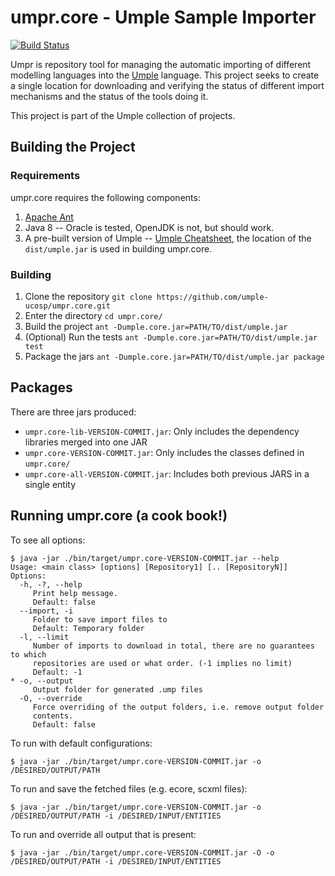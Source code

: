 # umpr.core - Umple Sample Importer 

[![Build Status](https://travis-ci.org/umple/umpr.core.svg?branch=master)](https://travis-ci.org/umple/umpr.core)

Umpr is repository tool for managing the automatic importing of different modelling languages into the 
[Umple](http://umple.org) language. This project seeks to create a single location for downloading and verifying the 
status of different import mechanisms and the status of the tools doing it. 

This project is part of the Umple collection of projects. 

## Building the Project

### Requirements

umpr.core requires the following components: 

1. [Apache Ant](http://ant.apache.org/)
1. Java 8 -- Oracle is tested, OpenJDK is not, but should work.
1. A pre-built version of Umple -- [Umple Cheatsheet](https://github.com/umple/umple/wiki/CheatSheet), the location of
the `dist/umple.jar` is used in building umpr.core.

### Building

1. Clone the repository `git clone https://github.com/umple-ucosp/umpr.core.git`
1. Enter the directory `cd umpr.core/`  
1. Build the project `ant -Dumple.core.jar=PATH/TO/dist/umple.jar`
1. (Optional) Run the tests `ant -Dumple.core.jar=PATH/TO/dist/umple.jar test`
1. Package the jars `ant -Dumple.core.jar=PATH/TO/dist/umple.jar package`

## Packages

There are three jars produced: 

* `umpr.core-lib-VERSION-COMMIT.jar`: Only includes the dependency libraries merged into one JAR
* `umpr.core-VERSION-COMMIT.jar`: Only includes the classes defined in `umpr.core/`
* `umpr.core-all-VERSION-COMMIT.jar`: Includes both previous JARS in a single entity

## Running umpr.core (a cook book!)

To see all options: 

    $ java -jar ./bin/target/umpr.core-VERSION-COMMIT.jar --help
    Usage: <main class> [options] [Repository1] [.. [RepositoryN]]
    Options:
      -h, -?, --help
         Print help message.
         Default: false
      --import, -i
         Folder to save import files to
         Default: Temporary folder
      -l, --limit
         Number of imports to download in total, there are no guarantees to which
         repositories are used or what order. (-1 implies no limit)
         Default: -1
    * -o, --output
         Output folder for generated .ump files
      -O, --override
         Force overriding of the output folders, i.e. remove output folder
         contents.
         Default: false
    
To run with default configurations: 

    $ java -jar ./bin/target/umpr.core-VERSION-COMMIT.jar -o /DESIRED/OUTPUT/PATH
    
To run and save the fetched files (e.g. ecore, scxml files):

    $ java -jar ./bin/target/umpr.core-VERSION-COMMIT.jar -o /DESIRED/OUTPUT/PATH -i /DESIRED/INPUT/ENTITIES
    
To run and override all output that is present: 

    $ java -jar ./bin/target/umpr.core-VERSION-COMMIT.jar -O -o /DESIRED/OUTPUT/PATH -i /DESIRED/INPUT/ENTITIES   
    
     
